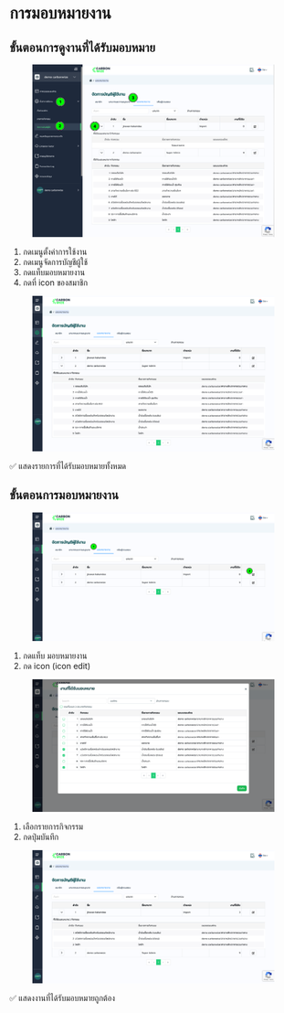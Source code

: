 # การมอบหมายงาน

## **ขั้นตอนการดูงานที่ได้รับมอบหมาย**

<figure><img src="../../../.gitbook/assets/image (29).png" alt=""><figcaption></figcaption></figure>

1. กดเมนูตั้งค่าการใช้งาน
2. กดเมนูจัดการบัญชีผู้ใช้
3. กดแท็บมอบหมายงาน
4. กดที่ icon ของสมาชิก



<figure><img src="../../../.gitbook/assets/image (30).png" alt=""><figcaption></figcaption></figure>

✅ แสดงรายการที่ได้รับมอบหมายทั้งหมด



## **ขั้นตอนการมอบหมายงาน**

<figure><img src="../../../.gitbook/assets/image (31).png" alt=""><figcaption></figcaption></figure>

1. กดแท็บ มอบหมายงาน
2. กด icon (icon edit)



<figure><img src="../../../.gitbook/assets/image (32).png" alt=""><figcaption></figcaption></figure>

1. เลือกรายการกิจกรรม
2. กดปุ่มบันทึก



<figure><img src="../../../.gitbook/assets/image (33).png" alt=""><figcaption></figcaption></figure>

✅ แสดงงานที่ได้รับมอบหมายถูกต้อง
